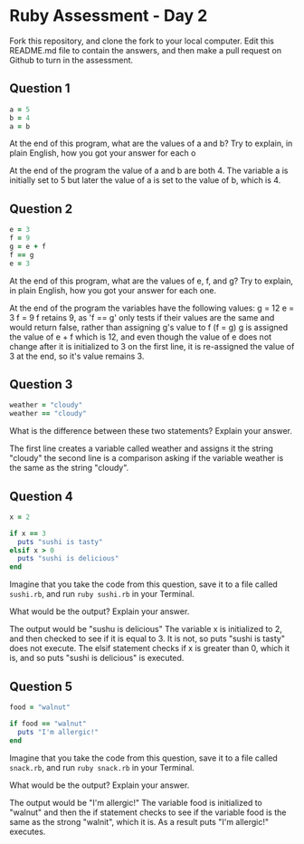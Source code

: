 # Ruby Assessment - Day 2

Fork this repository, and clone the fork to your local computer. Edit this README.md file to contain the answers, and then make a pull request on Github to turn in the assessment.

## Question 1

```ruby
a = 5
b = 4
a = b
```

At the end of this program, what are the values of a and b? Try to explain, in plain English, how you got your answer for each o

At the end of the program the value of a and b are both 4. The variable a is initially set to 5 but later the value of a is set to the value of b, which is 4.

## Question 2

```ruby
e = 3
f = 9
g = e + f
f == g
e = 3
```

At the end of this program, what are the values of e, f, and g? Try to explain, in plain English, how you got your answer for each one.

At the end of the program the variables have the following values:
g = 12
e = 3
f = 9
f retains 9, as 'f == g' only tests  if their values are the same and would return false, rather than assigning g's value to f (f = g)
g is assigned the value of e + f which is 12, and even though the value of e does not change after it is initialized to 3 on the first line, it is re-assigned the value of 3 at the end, so it's value remains 3.

## Question 3

```ruby
weather = "cloudy"
weather == "cloudy"
```

What is the difference between these two statements? Explain your answer.

The first line creates a variable called weather and assigns it the string "cloudy"
the second line is a comparison asking if the variable weather is the same as the string "cloudy".

## Question 4

```ruby
x = 2

if x == 3
  puts "sushi is tasty"
elsif x > 0
  puts "sushi is delicious"
end
```

Imagine that you take the code from this question, save it to a file called `sushi.rb`, and run `ruby sushi.rb` in your Terminal.

What would be the output? Explain your answer.

The output would be "sushu is delicious"
The variable x is initialized to 2, and then checked to see if it is equal to 3. It is not, so puts "sushi is tasty" does not execute. The elsif statement checks if x is greater than 0, which it is, and so puts "sushi is delicious" is executed.

## Question 5

```ruby
food = "walnut"

if food == "walnut"
  puts "I'm allergic!"
end
```

Imagine that you take the code from this question, save it to a file called `snack.rb`, and run `ruby snack.rb` in your Terminal.

What would be the output? Explain your answer.

The output would be "I'm allergic!"
The variable food is initialized to "walnut" and then the if statement checks to see if the variable food is the same as the strong "walnit", which it is. As a result puts "I'm allergic!" executes.
